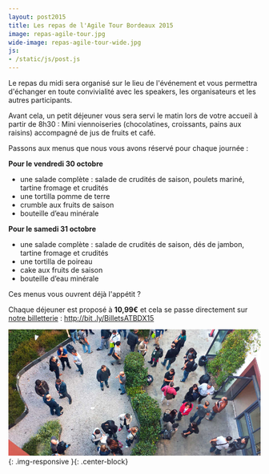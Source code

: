 ```yaml
---
layout: post2015
title: Les repas de l'Agile Tour Bordeaux 2015
image: repas-agile-tour.jpg
wide-image: repas-agile-tour-wide.jpg
js:
- /static/js/post.js
---
```


Le repas du midi sera organisé sur le lieu de l'événement et vous permettra d'échanger en toute convivialité avec les speakers, les organisateurs et les autres participants.

Avant cela, un petit déjeuner vous sera servi le matin lors de votre accueil à partir de 8h30<!--more--> : Mini viennoiseries (chocolatines, croissants, pains aux raisins) accompagné de jus de fruits et café.

Passons aux menus que nous vous avons réservé pour chaque journée :

**Pour le vendredi 30 octobre**  
- une salade complète : salade de crudités de saison, poulets mariné, tartine fromage et crudités  
- une tortilla pomme de terre  
- crumble aux fruits de saison  
- bouteille d’eau minérale  

**Pour le samedi 31 octobre**  
- une salade complète : salade de crudités de saison, dés de jambon, tartine fromage et crudités  
- une tortilla de poireau  
- cake aux fruits de saison  
- bouteille d’eau minérale  

Ces menus vous ouvrent déjà l'appétit ?

Chaque déjeuner est proposé à **10,99€** et cela se passe directement sur [notre billetterie](http://bit.ly/BilletsATBDX15) : [http://bit
.ly/BilletsATBDX15](http://bit.ly/BilletsATBDX15)

![Alt text](/static/img/blog/repas-agile-tour-wide.jpg){: .img-responsive }{: .center-block}
